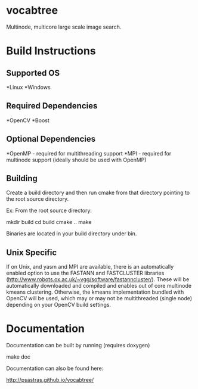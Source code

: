vocabtree
=========

Multinode, multicore large scale image search.


Build Instructions
===================

Supported OS
----------
*Linux
*Windows

Required Dependencies
----------
*OpenCV
*Boost

Optional Dependencies
----------
*OpenMP - required for multithreading support
*MPI - required for multinode support (ideally should be used with OpenMP)

Building
----------

Create a build directory and then run cmake from that directory pointing to the root source directory.

Ex: From the root source directory:

  mkdir build
  cd build
  cmake ..
  make

Binaries are located in your build directory under bin.

Unix Specific
----------
If on Unix, and yasm and MPI are available, there is an automatically enabled option to use the FASTANN and 
FASTCLUSTER libraries (http://www.robots.ox.ac.uk/~vgg/software/fastanncluster/).  These will be automatically 
downloaded and compiled and enables out of core multinode kmeans clustering.  Otherwise, the kmeans 
implementation bundled with OpenCV will be used, which may or may not be multithreaded (single node) 
depending on your OpenCV build settings.


Documentation
===================

Documentation can be built by running (requires doxygen)

  make doc

Documentation can also be found here:

http://psastras.github.io/vocabtree/
